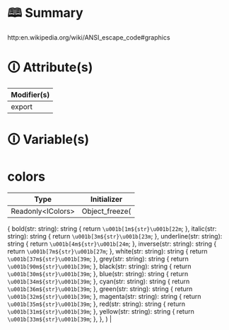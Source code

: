 # &#128366; Summary

http:en.wikipedia.org/wiki/ANSI_escape_code#graphics

# &#128712; Attribute(s)

| Modifier(s)                            |
|----------------------------------------|
| export |

# &#128712; Variable(s)

# colors

| Type                        | Initializer                       |
|-----------------------------|-----------------------------------|
| Readonly&lt;IColors&gt; | Object_freeze(
{
bold(str: string): string {
return `\u001b[1m${str}\u001b[22m`;
},
italic(str: string): string {
return `\u001b[3m${str}\u001b[23m`;
},
underline(str: string): string {
return `\u001b[4m${str}\u001b[24m`;
},
inverse(str: string): string {
return `\u001b[7m${str}\u001b[27m`;
},
white(str: string): string {
return `\u001b[37m${str}\u001b[39m`;
},
grey(str: string): string {
return `\u001b[90m${str}\u001b[39m`;
},
black(str: string): string {
return `\u001b[30m${str}\u001b[39m`;
},
blue(str: string): string {
return `\u001b[34m${str}\u001b[39m`;
},
cyan(str: string): string {
return `\u001b[36m${str}\u001b[39m`;
},
green(str: string): string {
return `\u001b[32m${str}\u001b[39m`;
},
magenta(str: string): string {
return `\u001b[35m${str}\u001b[39m`;
},
red(str: string): string {
return `\u001b[31m${str}\u001b[39m`;
},
yellow(str: string): string {
return `\u001b[33m${str}\u001b[39m`;
},
},
) |